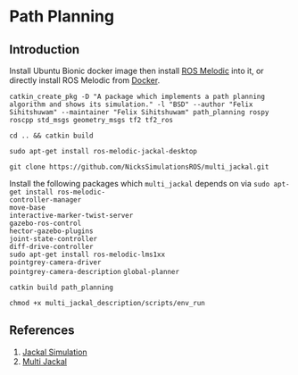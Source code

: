 # Path Planning
## Introduction

Install Ubuntu Bionic docker image then install [ROS Melodic](http://wiki.ros.org/melodic/Installation/Ubuntu) into it, or directly install ROS Melodic from [Docker](https://hub.docker.com/r/tiryoh/ros-melodic-desktop).


```
catkin_create_pkg -D "A package which implements a path planning algorithm and shows its simulation." -l "BSD" --author "Felix Sihitshuwam" --maintainer "Felix Sihitshuwam" path_planning rospy roscpp std_msgs geometry_msgs tf2 tf2_ros
```

```
cd .. && catkin build
```
```
sudo apt-get install ros-melodic-jackal-desktop
```

```
git clone https://github.com/NicksSimulationsROS/multi_jackal.git
```


Install the following packages which `multi_jackal` depends on via `sudo apt-get install ros-melodic-`\
`controller-manager`\
`move-base`\
`interactive-marker-twist-server`\
`gazebo-ros-control`\
`hector-gazebo-plugins`\
`joint-state-controller`\
`diff-drive-controller`\
`sudo apt-get install ros-melodic-lms1xx`\
`pointgrey-camera-driver`\
`pointgrey-camera-description`
`global-planner`


```
catkin build path_planning
```

```
chmod +x multi_jackal_description/scripts/env_run
```

## References
1. [Jackal Simulation](https://www.clearpathrobotics.com/assets/guides/melodic/jackal/simulation.html)
2. [Multi Jackal](https://github.com/NicksSimulationsROS/multi_jackal)